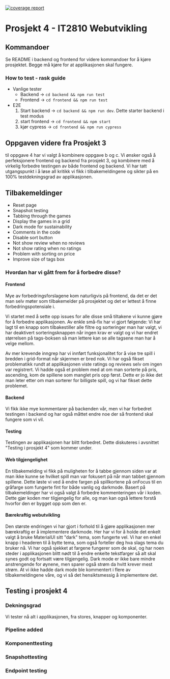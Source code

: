 [![coverage report](https://gitlab.stud.idi.ntnu.no/it2810-h22/Team-29/project_4/badges/main/coverage.svg)](https://gitlab.stud.idi.ntnu.no/it2810-h22/Team-29/project_4/-/commits/main) 

# Prosjekt 4 - IT2810 Webutvikling

## Kommandoer

Se README i backend og frontend for videre kommandoer for å kjøre prosjektet. Begge må kjøre for at applikasjonen skal fungere.

### How to test - rask guide

* Vanlige tester
    - Backend -> `cd backend && npm run test`
    - Frontend -> `cd frontend && npm run test`
* E2E
    1. Start backend -> `cd backend && npm run dev`. Dette starter backend i test modus
    2. start frontend -> `cd frontend && npm start`
    3. kjør cypress -> `cd frontend && npm run cypress`


## Oppgaven videre fra Prosjekt 3 
til oppgave 4 har vi valgt å kombinere oppgave b og c. Vi ønsker også å perfeksjonere frontend og backend fra prosjekt 3, og kombinere med å virkelig forbedre testingen av både frontend og backend. Vi har tatt utgangspunkt i å løse all kritikk vi fikk i tilbakemeldingene og sikter på en 100% testdekningsgrad av applikasjonen. 

## Tilbakemeldinger

* Reset page
* Snapshot testing
* Tabbing through the games
* Display the games in a grid
* Dark mode for sustainability
* Comments in the code
* Disable sort button
* Not show review when no reviews
* Not show rating when no ratings
* Problem with sorting on price
* Improve size of tags box

### Hvordan har vi gått frem for å forbedre disse?

#### Frontend
Mye av forbedringsforslagene kom naturligvis på frontend, da det er det man selv møter som tilbakemelder 
på prosjektet og det er lettest å finne forbedringspotensiale i. 

Vi startet med å sette opp issues for alle disse små tiltakene vi kunne gjøre for å forbedre applikasjonen. Av enkle små-fix har vi gjort følgende: Vi har lagt til en knapp som tilbakestiller alle filtre og sorteringer man har valgt, vi har deaktivert sorteringsknappen når ingen krav er valgt og vi har endret størrelsen på tags-boksen så man lettere kan se alle tagsene man har å velge mellom.

Av mer krevende inngrep har vi innført funksjonalitet for å vise tre spill i bredden i grid-format når skjermen er bred nok. Vi har også fikset problematikk rundt at applikasjonen viste ratings og reviews selv om ingen var registrert. Vi hadde også et problem med at om man sorterte på pris, ascending, kom de spillene som manglet pris opp først. Dette er jo ikke det man leter etter om man sorterer for billigste spill, og vi har fikset dette problemet. 

#### Backend
Vi fikk ikke mye kommentarer på backenden vår, men vi har forbedret testingen i backend og har også måttet endre noe der så frontend skal fungere som vi vil. 

#### Testing
Testingen av applikasjonen har blitt forbedret. Dette diskuteres i avsnittet "Testing i prosjekt 4" som kommer under.

#### Web tilgjengelighet
En tilbakemelding vi fikk på muligheten for å tabbe gjennom siden var at man ikke kunne se hvilket spill man var fokusert på når man tabbet gjennom spillene. Dette løste vi ved å endre fargen på spillkortene på onFocus til en gråfarge som fungerte fint for både vanlig og darkmode. Basert på tilbakemeldinger har vi også valgt å forbedre kommenteringen vår i koden. Dette gjør koden mer tilgjengelig for alle, og man kan også lettere forstå hvorfor den er bygget opp som den er. 

#### Bærekraftig webutvikling
Den største endringen vi har gjort i forhold til å gjøre applikasjonen mer bærekraftig er å implementere darkmode. Her har vi for å holde det enkelt valgt å bruke MaterialUI sitt "dark" tema, som fungerte vel. Vi har en enkel knapp i headeren til å bytte tema, som også forteller deg hva slags tema du bruker nå. Vi har også sjekket at fargene fungerer som de skal, og har noen steder i applikasjonen blitt nødt til å endre enkelte tekstfarger så alt skal synes godt og fortsatt være tilgjengelig. Dark mode er ikke bare mindre anstrengende for øynene, men sparer også strøm da hvitt krever mest strøm. At vi ikke hadde dark mode ble kommentert i flere av tilbakemeldingene våre, og vi så det hensiktsmessig å implementere det.  

## Testing i prosjekt 4

### Dekningsgrad
Vi tester nå alt i applikasjonen, fra stores, knapper og komponenter. 

### Pipeline added 

### Komponenttesting

### Snapshottesting

### Endpoint testing
